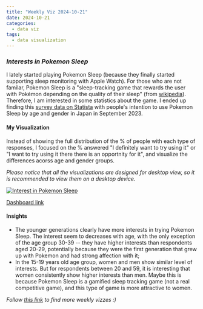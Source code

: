 ```yaml
---
title: "Weekly Viz 2024-10-21"
date: 2024-10-21
categories:
  - data viz
tags:
  - data visualization
---
```


### *Interests in Pokemon Sleep*

I lately started playing Pokemon Sleep (because they finally started supporting sleep monitoring with Apple Watch). For those who are not familar, Pokemon Sleep is a "sleep-tracking game that rewards the user with Pokémon depending on the quality of their sleep" (from [wikipedia](https://en.wikipedia.org/wiki/Pok%C3%A9mon_Sleep)). Therefore, I am interested in some statistics about the game. I ended up finding this [survey data on Statista](https://www.statista.com/statistics/1448315/japan-share-of-people-who-want-to-use-pokemon-sleep-by-gender-and-age-group/) with people's intention to use Pokemon Sleep by age and gender in Japan in September 2023. 

#### My Visualization

Instead of showing the full distribution of the % of people with each type of responses, I focused on the % answered "I definitely want to try using it" or "I want to try using it there there is an opportnity for it", and visualize the differences acorss age and gender groups.  

*Please notice that all the visualizations are designed for desktop view, so it is recommended to view them on a desktop device.*  

<div class='tableauPlaceholder' id='viz1729570264890' style='position: relative'>
  <noscript><a href='#'>
    <img alt='Interest in Pokemon Sleep ' src='https:&#47;&#47;public.tableau.com&#47;static&#47;images&#47;20&#47;20241021InterestsinPokemonSleep&#47;InterestinPokemonSleep&#47;1_rss.png' style='border: none' />
  </a></noscript>
  <object class='tableauViz'  style='display:none;'>
    <param name='host_url' value='https%3A%2F%2Fpublic.tableau.com%2F' />
    <param name='embed_code_version' value='3' />
    <param name='site_root' value='' />
    <param name='name' value='20241021InterestsinPokemonSleep&#47;InterestinPokemonSleep' />
    <param name='tabs' value='no' />
    <param name='toolbar' value='yes' />
    <param name='static_image' value='https:&#47;&#47;public.tableau.com&#47;static&#47;images&#47;20&#47;20241021InterestsinPokemonSleep&#47;InterestinPokemonSleep&#47;1.png' />
    <param name='animate_transition' value='yes' />
    <param name='display_static_image' value='yes' />
    <param name='display_spinner' value='yes' />
    <param name='display_overlay' value='yes' />
    <param name='display_count' value='yes' />
    <param name='language' value='en-US' />
    <param name='filter' value='publish=yes' />
  </object></div>      
  <script type='text/javascript'>              
    var divElement = document.getElementById('viz1729570264890');          
    var vizElement = divElement.getElementsByTagName('object')[0];              
    if ( divElement.offsetWidth > 800 ) { vizElement.style.width='800px';vizElement.style.height='627px';} else if ( divElement.offsetWidth > 500 ) { vizElement.style.width='800px';vizElement.style.height='627px';} else { vizElement.style.width='100%';vizElement.style.height='727px';}       
    var scriptElement = document.createElement('script');               
    scriptElement.src = 'https://public.tableau.com/javascripts/api/viz_v1.js';   
    vizElement.parentNode.insertBefore(scriptElement, vizElement);            
  </script>

[Dashboard link](https://public.tableau.com/views/20241021InterestsinPokemonSleep/InterestinPokemonSleep?:language=en-US&publish=yes&:sid=&:redirect=auth&:display_count=n&:origin=viz_share_link)
  
#### Insights
* The younger generations clearly have more interests in trying Pokemon Sleep. The interest seem to decreases with age, with the only exception of the age group 30-39 -- they have higher interests than respondents aged 20-29, potentially because they were the first generation that grew up with Pokemon and had strong affection with it;
* In the 15-19 years old age group, women and men show similar level of interests. But for respondents between 20 and 59, it is interesting that women consistently show higher interests than men. Maybe this is because Pokemon Sleep is a gamified sleep tracking game (not a real competitive game), and this type of game is more attractive to women.  
  
*Follow [this link](https://yudong-94.github.io/personal-website/project/WeeklyViz2024/) to find more weekly vizzes :)*
